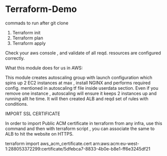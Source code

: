 # Terraform-Demo

commads to run after git clone

1. Terraform init
2. Terraform plan
3. Terraform apply

Check your aws console , and validate of all reqd. resources are configured correctly.

What this module does for us in AWS:

This module creates autoscaling group with launch configuration which spins up 2 EC2 instances at max , install NGINX and performs required config. mentioned in autoscaling tf file inside userdata section.
Even if you remove one instance , autoscaling will ensure it keeps 2 instances up and running allt he time.
It will then created ALB and reqd set of rules with conditions.

IMPORT SSL CERTIFICATE

In order to import Public ACM certificate in terraform from any infra, use this command and then with terraform script , you can associate the same to ALB to hit the website on HTTPS.

terraform import aws_acm_certificate.cert arn:aws:acm:eu-west-1:288053372299:certificate/5dfebca7-8833-4b0e-b8e1-ff6e3245df21


